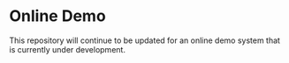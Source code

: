 # Online Demo
This repository will continue to be updated for an online demo system that is currently under development.

